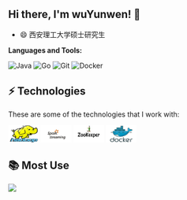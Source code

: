 <div>
  <img src="https://github-readme-stats.vercel.app/api?username=Ostrich5yw&show_icons=true" alt="" align="right" style="margin-bottom: 20px;" />
</div>


## Hi there, I'm wuYunwen! 👋

- 😄 西安理工大学硕士研究生


**Languages and Tools:**  

![Java](https://img.shields.io/badge/-Java-black?style=flat-square&logo=java)
![Go](https://img.shields.io/badge/-Go-blue?style=flat-square&logo=go)
![Git](https://img.shields.io/badge/-Git-yellow?style=flat-square&logo=git)
![Docker](https://img.shields.io/badge/-Docker-green?style=flat-square&logo=docker)





## ⚡ Technologies

These are some of the technologies that I work with:

<code><img height="35" width="62" src="https://github.com/Ostrich5yw/Ostrich5yw/blob/main/icon/hadoop.jpg"></code>
<code><img height="35" width="62" src="https://github.com/Ostrich5yw/Ostrich5yw/blob/main/icon/Spark.jpg"></code>
<code><img height="35" width="62" src="https://github.com/Ostrich5yw/Ostrich5yw/blob/main/icon/zookeeper.jpg"></code>
<code><img height="35" width="62" src="https://github.com/Ostrich5yw/Ostrich5yw/blob/main/icon/docker.jpg"></code>


## 📚 Most Use

<div>
  <img src="https://github-readme-stats.vercel.app/api/top-langs/?username=Ostrich5yw&layout=compact"   style="margin-bottom: 20px;" />
</div>
